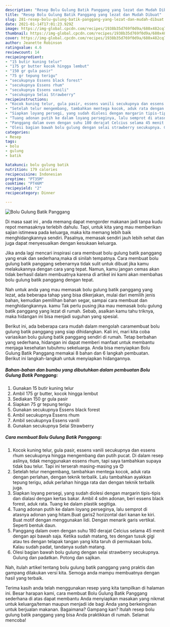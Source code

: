 ```yaml
---
description: "Resep Bolu Gulung Batik Panggang yang lezat dan Mudah Dibuat"
title: "Resep Bolu Gulung Batik Panggang yang lezat dan Mudah Dibuat"
slug: 281-resep-bolu-gulung-batik-panggang-yang-lezat-dan-mudah-dibuat
date: 2021-01-14T17:01:23.929Z
image: https://img-global.cpcdn.com/recipes/1938b35d769f0d9a/680x482cq70/bolu-gulung-batik-panggang-foto-resep-utama.jpg
thumbnail: https://img-global.cpcdn.com/recipes/1938b35d769f0d9a/680x482cq70/bolu-gulung-batik-panggang-foto-resep-utama.jpg
cover: https://img-global.cpcdn.com/recipes/1938b35d769f0d9a/680x482cq70/bolu-gulung-batik-panggang-foto-resep-utama.jpg
author: Jeanette Robinson
ratingvalue: 4.6
reviewcount: 14
recipeingredient:
- "15 butir kuning telur"
- "175 gr butter kocok hingga lembut"
- "150 gr gula pasir"
- "75 gr tepung terigu"
- "secukupnya Essens black forest"
- "secukupnya Essens rhum"
- "secukupnya Essens vanili"
- "secukupnya Selai Strawberry"
recipeinstructions:
- "Kocok kuning telur, gula pasir, essens vanili secukupnya dan essens rhum secukupnya hingga mengembang dan putih pucat. Di dalam resep aslinya, tidak menggunakan essens rhum, tapi saya tambahkan supaya tidak bau telur. Tapi ini terserah masing-masing ya 😊"
- "Setelah telur mengembang, tambahkan mentega kocok, aduk rata dengan perlahan, dengan teknik terbalik. Lalu tambahkan ayakkan tepung terigu, aduk perlahan hingga rata dan dengan teknik terbalik juga."
- "Siapkan loyang persegi, yang sudah diolesi dengan margarin tipis-tipis dan dialasi dengan kertas bakar. Ambil 4 sdm adonan, beri essens black forest, aduk rata. Tuang ke dalam plastik segitiga."
- "Tuang adonan putih ke dalam loyang perseginya, lalu semprot di atasnya adonan yang hitam.Buat garis2 horizontal dari kanan ke kiri. Buat motif dengan menggunakan lidi. Dengan menarik garis vertikal. Seperti bentuk daun."
- "Panggang dalam oven dengan suhu 180 derajat Celcius selama 45 menit dengan api bawah saja. Ketika sudah matang, tes dengan tusuk gigi atau tes dengan telapak tangan yang kita taruh di permukaan bolu. Kalau sudah padat, tandanya sudah matang."
- "Olesi bagian bawah bolu gulung dengan selai strawberry secukupnya. Gulung dan padatkan. Potong dan sajikan."
categories:
- Resep
tags:
- bolu
- gulung
- batik

katakunci: bolu gulung batik 
nutrition: 179 calories
recipecuisine: Indonesian
preptime: "PT35M"
cooktime: "PT46M"
recipeyield: "2"
recipecategory: Dinner

---
```



![Bolu Gulung Batik Panggang](https://img-global.cpcdn.com/recipes/1938b35d769f0d9a/680x482cq70/bolu-gulung-batik-panggang-foto-resep-utama.jpg)

Di masa  saat ini , anda memang dapat mengorder makanan jadi tanpa kudu repot memasaknya terlebih dahulu. Tapi, untuk kita yang mau memberikan sajian istimewa pada keluarga, maka kita memang lebih baik menghidangkannya sendiri. Pasalnya, memasak sendiri jauh lebih sehat dan juga dapat menyesuaikan dengan kesukaan keluarga.

Jika anda lagi mencari inspirasi cara membuat bolu gulung batik panggang yang enak dan sederhana,maka di sinilah tempatnya. Cara membuat bolu gulung batik panggang  sebenarnya tidak sulit untuk dibuat jika kamu melakukannya dengan cara yang tepat. Namun, kamu jangan cemas akan tidak berhasil dalam membuatnya 
karena di artikel ini kami akan membahas bolu gulung batik panggang dengan tepat.  



Nah untuk anda yang mau memasak bolu gulung batik panggang yang lezat, ada beberapa tahap yang bisa dikerjakan, mulai dari memilih jenis bahan, kemudian pemilihan bahan segar, sampai cara membuat dan menghidangkannya. kamu Tak perlu pusing jika mau memasak bolu gulung batik panggang yang lezat di rumah. Sebab, asalkan kamu  tahu triknya, maka hidangan ini bisa menjadi suguhan yang spesial.

Berikut ini, ada beberapa cara mudah dalam mengolah caramembuat bolu gulung batik panggang yang siap dihidangkan. Kali ini, mari kita coba variasikan bolu gulung batik panggang sendiri di rumah. Tetap berbahan yang sederhana, hidangan ini dapat memberi manfaat untuk membantu menjaga kesehatan tubuhmu sekeluarga. Anda bisa menyiapkan Bolu Gulung Batik Panggang memakai 8 bahan dan 6 langkah pembuatan. Berikut ini langkah-langkah untuk menyiapkan hidangannya.

<!--inarticleads1-->

##### Bahan-bahan dan bumbu yang dibutuhkan dalam pembuatan Bolu Gulung Batik Panggang:

1. Gunakan 15 butir kuning telur
1. Ambil 175 gr butter, kocok hingga lembut
1. Sediakan 150 gr gula pasir
1. Siapkan 75 gr tepung terigu
1. Gunakan secukupnya Essens black forest
1. Ambil secukupnya Essens rhum
1. Ambil secukupnya Essens vanili
1. Gunakan secukupnya Selai Strawberry




<!--inarticleads2-->

##### Cara membuat Bolu Gulung Batik Panggang:

1. Kocok kuning telur, gula pasir, essens vanili secukupnya dan essens rhum secukupnya hingga mengembang dan putih pucat. Di dalam resep aslinya, tidak menggunakan essens rhum, tapi saya tambahkan supaya tidak bau telur. Tapi ini terserah masing-masing ya 😊
1. Setelah telur mengembang, tambahkan mentega kocok, aduk rata dengan perlahan, dengan teknik terbalik. Lalu tambahkan ayakkan tepung terigu, aduk perlahan hingga rata dan dengan teknik terbalik juga.
1. Siapkan loyang persegi, yang sudah diolesi dengan margarin tipis-tipis dan dialasi dengan kertas bakar. Ambil 4 sdm adonan, beri essens black forest, aduk rata. Tuang ke dalam plastik segitiga.
1. Tuang adonan putih ke dalam loyang perseginya, lalu semprot di atasnya adonan yang hitam.Buat garis2 horizontal dari kanan ke kiri. Buat motif dengan menggunakan lidi. Dengan menarik garis vertikal. Seperti bentuk daun.
1. Panggang dalam oven dengan suhu 180 derajat Celcius selama 45 menit dengan api bawah saja. Ketika sudah matang, tes dengan tusuk gigi atau tes dengan telapak tangan yang kita taruh di permukaan bolu. Kalau sudah padat, tandanya sudah matang.
1. Olesi bagian bawah bolu gulung dengan selai strawberry secukupnya. Gulung dan padatkan. Potong dan sajikan.




Nah, itulah artikel tentang  bolu gulung batik panggang  yang praktis dan gampang dilakukan versi kita. Semoga anda mampu membuatnya dengan hasil yang terbaik. 

Terima kasih anda telah menggunakan resep yang kita tampilkan di halaman ini. Besar harapan kami, cara membuat  Bolu Gulung Batik Panggang sederhana di atas dapat membantu Anda menyiapkan masakan yang nikmat untuk keluarga/teman maupun menjadi ide bagi Anda yang berkeinginan untuk berjualan makanan. Bagaimana? Gampang kan? Itulah resep bolu gulung batik panggang yang bisa Anda praktikkan di rumah. Selamat mencoba!

